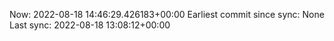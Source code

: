 Now: 2022-08-18 14:46:29.426183+00:00 Earliest commit since sync: None Last sync: 2022-08-18 13:08:12+00:00
